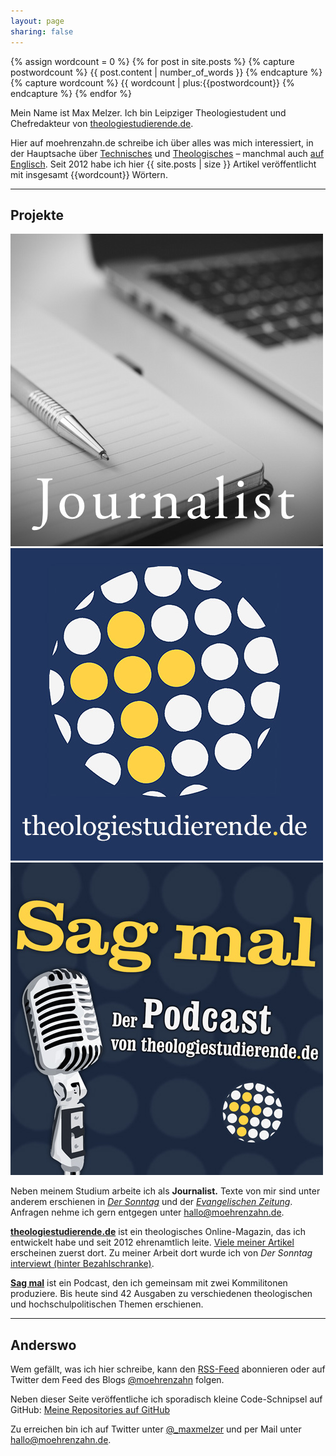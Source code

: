 ```yaml
---
layout: page
sharing: false
---
```


{% assign wordcount = 0 %}
{% for post in site.posts %}
    {% capture postwordcount %}
        {{ post.content | number_of_words }}
    {% endcapture %}
    {% capture wordcount %}
        {{ wordcount | plus:{{postwordcount}}
    {% endcapture %}
{% endfor %}

<div class="profile-outer"><div class="profile-image"></div></div>

Mein Name ist Max Melzer. Ich bin Leipziger Theologiestudent und Chefredakteur von [theologiestudierende.de](http://www.theologiestudierende.de).

Hier auf moehrenzahn.de schreibe ich über alles was mich interessiert, in der Hauptsache über [Technisches](/categories/technologie/) und [Theologisches](/categories/theologie/) – manchmal auch [auf Englisch](/en/). Seit 2012 habe ich hier {{ site.posts | size }} Artikel veröffentlicht mit insgesamt {{wordcount}} Wörtern.


----

## Projekte

<div class="projects">
    <img src="/images/Projekte/journalist.jpg" /><a href="http://www.theologiestudierende.de" target="_blank"><img src="/images/Projekte/theologiestudierende.jpg" /></a><a href="http://www.theologiestudierende.de/category/sag-mal-der-podcast/" target="_blank"><img src="/images/Projekte/sagmal.jpg" /></a>
</div>

Neben meinem Studium arbeite ich als **Journalist.** Texte von mir sind unter anderem erschienen in [*Der Sonntag*](https://www.sonntag-sachsen.de) und der [*Evangelischen Zeitung*](http://www.evangelische-zeitung-niedersachsen.de). Anfragen nehme ich gern entgegen unter <hallo@moehrenzahn.de>.

[**theologiestudierende.de**](http://www.theologiestudierende.de/) ist ein theologisches Online-Magazin, das ich entwickelt habe und seit 2012 ehrenamtlich leite. [Viele meiner Artikel](http://www.theologiestudierende.de/author/portalleitung/) erscheinen zuerst dort. Zu meiner Arbeit dort wurde ich von *Der Sonntag* [interviewt (hinter Bezahlschranke)](https://www.sonntag-sachsen.de/2015/02/bloggen-fuer-christus).

[**Sag mal**](http://www.theologiestudierende.de/category/sag-mal-der-podcast/) ist ein Podcast, den ich gemeinsam mit zwei Kommilitonen produziere. Bis heute sind 42 Ausgaben zu verschiedenen theologischen und hochschulpolitischen Themen erschienen.

----

## Anderswo

Wem gefällt, was ich hier schreibe, kann den [RSS-Feed](/feed.xml) abonnieren oder auf Twitter dem Feed des Blogs [@moehrenzahn](https://twitter.com/moehrenzahn) folgen.

Neben dieser Seite veröffentliche ich sporadisch kleine Code-Schnipsel auf GitHub: [Meine Repositories auf GitHub](https://github.com/moehrenzahn)

Zu erreichen bin ich auf Twitter unter [@_maxmelzer](http://www.twitter.com/_maxmelzer) und per Mail unter <hallo@moehrenzahn.de>.